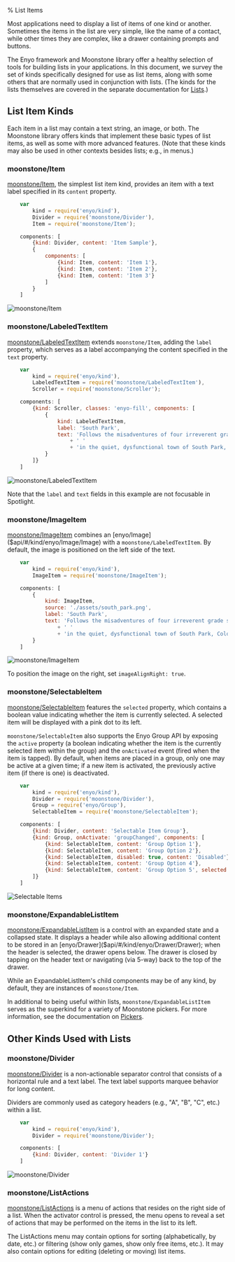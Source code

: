 % List Items

Most applications need to display a list of items of one kind or another.
Sometimes the items in the list are very simple, like the name of a contact,
while other times they are complex, like a drawer containing prompts and
buttons.

The Enyo framework and Moonstone library offer a healthy selection of tools for
building lists in your applications.  In this document, we survey the set of
kinds specifically designed for use as list items, along with some others that
are normally used in conjunction with lists. (The kinds for the lists themselves
are covered in the separate documentation for [Lists](../layout/lists.html).)

## List Item Kinds

Each item in a list may contain a text string, an image, or both.  The Moonstone
library offers kinds that implement these basic types of list items, as well as
some with more advanced features.  (Note that these kinds may also be used in
other contexts besides lists; e.g., in menus.)

### moonstone/Item

[moonstone/Item]($api/#/kind/moonstone/Item/Item), the simplest list item kind,
provides an item with a text label specified in its `content` property.

```javascript
    var
        kind = require('enyo/kind'),
        Divider = require('moonstone/Divider'),
        Item = require('moonstone/Item');

    components: [
        {kind: Divider, content: 'Item Sample'},
        {
            components: [
                {kind: Item, content: 'Item 1'},
                {kind: Item, content: 'Item 2'},
                {kind: Item, content: 'Item 3'}
            ]
        }
    ]
```

![_moonstone/Item_](../../assets/item.png)

### moonstone/LabeledTextItem

[moonstone/LabeledTextItem]($api/#/kind/moonstone/LabeledTextItem/LabeledTextItem)
extends `moonstone/Item`, adding the `label` property, which serves as a label
accompanying the content specified in the `text` property.

```javascript
    var
        kind = require('enyo/kind'),
        LabeledTextItem = require('moonstone/LabeledTextItem'),
        Scroller = require('moonstone/Scroller');

    components: [
        {kind: Scroller, classes: 'enyo-fill', components: [
            {
                kind: LabeledTextItem,
                label: 'South Park',
                text: 'Follows the misadventures of four irreverent grade schoolers'
                    + ' '
                    + 'in the quiet, dysfunctional town of South Park, Colorado.'
            }
        ]}
    ]
```

![_moonstone/LabeledTextItem_](../../assets/labeled-text-item.png)

Note that the `label` and `text` fields in this example are not focusable in
Spotlight.

### moonstone/ImageItem

[moonstone/ImageItem]($api/#/kind/moonstone/ImageItem/ImageItem) combines an
[enyo/Image]($api/#/kind/enyo/Image/Image) with a `moonstone/LabeledTextItem`.
By default, the image is positioned on the left side of the text.

```javascript
    var
        kind = require('enyo/kind'),
        ImageItem = require('moonstone/ImageItem');

    components: [
        {
            kind: ImageItem,
            source: './assets/south_park.png',
            label: 'South Park',
            text: 'Follows the misadventures of four irreverent grade schoolers'
                + ' '
                + 'in the quiet, dysfunctional town of South Park, Colorado.'
        }
    ]
```

![_moonstone/ImageItem_](../../assets/image-item.png)

To position the image on the right, set `imageAlignRight: true`.

### moonstone/SelectableItem

[moonstone/SelectableItem]($api/#/kind/moonstone/SelectableItem/SelectableItem)
features the `selected` property, which contains a boolean value indicating
whether the item is currently selected.  A selected item will be displayed with
a pink dot to its left.

`moonstone/SelectableItem` also supports the Enyo Group API by exposing the
`active` property (a boolean indicating whether the item is the currently
selected item within the group) and the `onActivated` event (fired when the item
is tapped).  By default, when items are placed in a group, only one may be
active at a given time; if a new item is activated, the previously active item
(if there is one) is deactivated.

```javascript
    var
        kind = require('enyo/kind'),
        Divider = require('moonstone/Divider'),
        Group = require('enyo/Group'),
        SelectableItem = require('moonstone/SelectableItem');

    components: [
        {kind: Divider, content: 'Selectable Item Group'},
        {kind: Group, onActivate: 'groupChanged', components: [
            {kind: SelectableItem, content: 'Group Option 1'},
            {kind: SelectableItem, content: 'Group Option 2'},
            {kind: SelectableItem, disabled: true, content: 'Disabled'},
            {kind: SelectableItem, content: 'Group Option 4'},
            {kind: SelectableItem, content: 'Group Option 5', selected: true}
        ]}
    ]
```

![_Selectable Items_](../../assets/selectable-items.png)

### moonstone/ExpandableListItem

[moonstone/ExpandableListItem]($api/#/kind/moonstone/ExpandableListItem/ExpandableListItem)
is a control with an expanded state and a collapsed state.  It displays a header
while also allowing additional content to be stored in an
[enyo/Drawer]($api/#/kind/enyo/Drawer/Drawer); when the header is selected, the
drawer opens below.  The drawer is closed by tapping on the header text or
navigating (via 5-way) back to the top of the drawer.

While an ExpandableListItem's child components may be of any kind, by default,
they are instances of `moonstone/Item`.

In additional to being useful within lists, `moonstone/ExpandableListItem`
serves as the superkind for a variety of Moonstone pickers.  For more
information, see the documentation on [Pickers](pickers.html).

## Other Kinds Used with Lists

### moonstone/Divider

[moonstone/Divider]($api/#/kind/moonstone/Divider/Divider) is a non-actionable
separator control that consists of a horizontal rule and a text label.  The text
label supports marquee behavior for long content.

Dividers are commonly used as category headers (e.g., "A", "B", "C", etc.)
within a list.

```javascript
    var
        kind = require('enyo/kind'),
        Divider = require('moonstone/Divider');

    components: [
        {kind: Divider, content: 'Divider 1'}
    ]
```

![_moonstone/Divider_](../../assets/divider.png)

### moonstone/ListActions

[moonstone/ListActions]($api/#/kind/moonstone/ListActions/ListActions) is a menu
of actions that resides on the right side of a list.  When the activator control
is pressed, the menu opens to reveal a set of actions that may be performed on
the items in the list to its left.

The ListActions menu may contain options for sorting (alphabetically, by date,
etc.) or filtering (show only games, show only free items, etc.).  It may also
contain options for editing (deleting or moving) list items.
